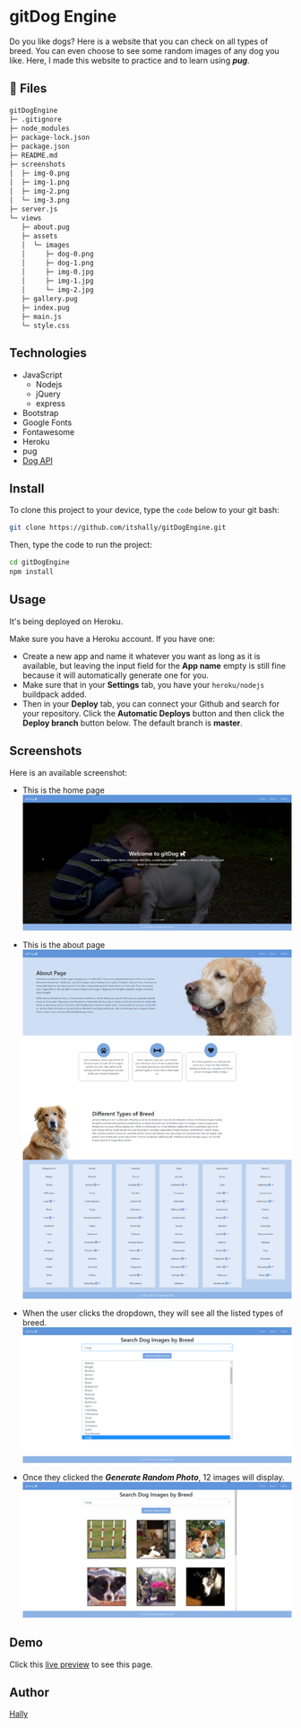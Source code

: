 ﻿# gitDog Engine

Do you like dogs? Here is a website that you can check on all types of breed. You can even choose to see some random images of any dog you like. Here, I made this website to practice and to learn using ***pug***.

## :open_file_folder: Files

```
gitDogEngine
├─ .gitignore
├─ node_modules
├─ package-lock.json
├─ package.json
├─ README.md
├─ screenshots
│  ├─ img-0.png
│  ├─ img-1.png
│  ├─ img-2.png
│  └─ img-3.png
├─ server.js
└─ views
   ├─ about.pug
   ├─ assets
   │  └─ images
   │     ├─ dog-0.png
   │     ├─ dog-1.png
   │     ├─ img-0.jpg
   │     ├─ img-1.jpg
   │     └─ img-2.jpg
   ├─ gallery.pug
   ├─ index.pug
   ├─ main.js
   └─ style.css

```

## Technologies
- JavaScript 
  - Nodejs
  - jQuery
  - express
- Bootstrap
- Google Fonts
- Fontawesome
- Heroku
- pug
- [Dog API](https://dog.ceo/dog-api/)


## Install
To clone this project to your device, type the `code` below to your git bash:
```bash
git clone https://github.com/itshally/gitDogEngine.git
```

Then, type the code to run the project:
```bash
cd gitDogEngine
npm install
```

## Usage
It's being deployed on Heroku.

Make sure you have a Heroku account. If you have one:
- Create a new app and name it whatever you want as long as it is available, but leaving the input field for the **App name** empty is still fine because it will automatically generate one for you.
- Make sure that in your **Settings** tab, you have your `heroku/nodejs` buildpack added.
- Then in your **Deploy** tab, you can connect your Github and search for your repository. Click the **Automatic Deploys** button and then click the **Deploy branch** button below. The default branch is **master**.

## Screenshots
Here is an available screenshot:

- This is the home page
	![Home Page](screenshots/img-0.png)

- This is the about page
	![About Page](screenshots/img-1.png)

- When the user clicks the dropdown, they will see all the listed types of breed.
	![Gallery Page; dropdown is clicked](screenshots/img-2.png)

- Once they clicked the ***Generate Random Photo***, 12 images will display.
	![12 images of a dog with a chosen breed](screenshots/img-3.png)
	
## Demo
Click this [live preview](https://gitdog-engine.herokuapp.com/) to see this page.

## Author
[Hally](https://github.com/itshally) 

